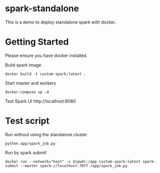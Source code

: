 # spark-standalone
This is a demo to deploy standalone spark with docker.

# Getting Started
Please ensure you have docker installed.

Build spark image
```
docker build -t custom-spark:latest .
```

Start master and workers
```
docker-compose up -d
```

Test Spark UI http://localhost:8080

# Test script
Run without using the standalone cluster
```
python app/spark_job.py
```

Run by spark submit
```
docker run --network="host" -v $(pwd):/app custom-spark:latest spark-submit --master spark://localhost:7077 /app/spark_job.py
```

